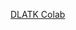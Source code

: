 [DLATK Colab](https://colab.research.google.com/drive/10WMCmnKzwywZR7s2et5xx9CcoWBNmhLY?usp=sharing)

